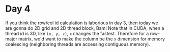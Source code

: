 # Day 4

If you think the row/col id calculation is laborious in day 3, then today we are gonna do 2D grid and 2D thread block, Bam! Note that in CUDA, when a thread id is 3D, like `(x, y, z)`, `x` changes the fastest. Therefore for a row-major matrix, we'd want to make the column be the `x` dimension for memory coalescing (neighboring threads are accessing contiguous memory).